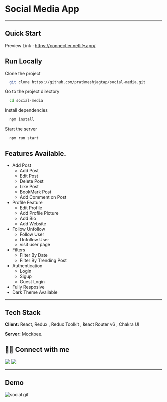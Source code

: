 # Social Media App

---

## Quick Start

Preview Link : https://connectier.netlify.app/

## Run Locally

Clone the project

```bash
  git clone https://github.com/prathmeshjagtap/social-media.git
```

Go to the project directory

```bash
  cd social-media
```

Install dependencies

```bash
  npm install
```

Start the server

```bash
  npm run start
```

## Features Available.

- Add Post
  - Add Post
  - Edit Post
  - Delete Post
  - Like Post
  - BookMark Post
  - Add Comment on Post
- Profile Feature
  - Edit Profile
  - Add Profile Picture
  - Add Bio
  - Add Website
- Follow Unfollow
  - Follow User
  - Unfollow User
  - visit user page
- Filters
  - Filter By Date
  - Filter By Trending Post
- Authentication
  - Login
  - Sigup
  - Guest Login
- Fully Resposive
- Dark Theme Available

---

## Tech Stack

**Client:** React, Redux , Redux Toolkit , React Router v6 , Chakra UI

**Server:** Mockbee.

## 👨‍💻 Connect with me

<a href="https://twitter.com/prathmesh_20"><img src="https://img.shields.io/badge/Twitter-1DA1F2?style=for-the-badge&logo=twitter&logoColor=white"/></a>
<a href="https://www.linkedin.com/in/prathmeshjagtap/"><img src="https://img.shields.io/badge/LinkedIn-0077B5?style=for-the-badge&logo=linkedin&logoColor=white"/></a>

---

## Demo

![social gif](./src/frontend/assets/social1.gif)
